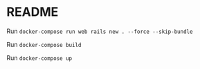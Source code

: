 # README

Run `docker-compose run web rails new . --force --skip-bundle`

Run `docker-compose build`

Run `docker-compose up`


